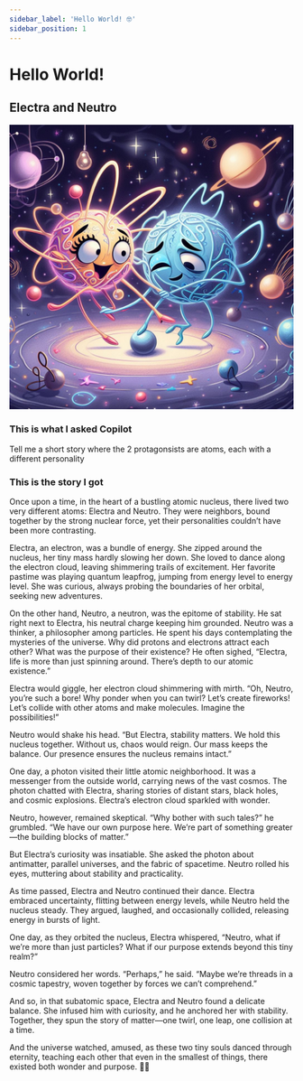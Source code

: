 ```yaml
---
sidebar_label: 'Hello World! 🤓'
sidebar_position: 1
---
```


# Hello World!



## Electra and Neutro 

![Electra and Neutro](/img/images/electra-and-neutro-1.png)

### This is what I asked Copilot

Tell me a short story where the 2 protagonsists are atoms, each with a different personality

### This is the story I got

Once upon a time, in the heart of a bustling atomic nucleus, there lived two very different atoms: Electra and Neutro. They were neighbors, bound together by the strong nuclear force, yet their personalities couldn’t have been more contrasting.

Electra, an electron, was a bundle of energy. She zipped around the nucleus, her tiny mass hardly slowing her down. She loved to dance along the electron cloud, leaving shimmering trails of excitement. Her favorite pastime was playing quantum leapfrog, jumping from energy level to energy level. She was curious, always probing the boundaries of her orbital, seeking new adventures.

On the other hand, Neutro, a neutron, was the epitome of stability. He sat right next to Electra, his neutral charge keeping him grounded. Neutro was a thinker, a philosopher among particles. He spent his days contemplating the mysteries of the universe. Why did protons and electrons attract each other? What was the purpose of their existence? He often sighed, “Electra, life is more than just spinning around. There’s depth to our atomic existence.”

Electra would giggle, her electron cloud shimmering with mirth. “Oh, Neutro, you’re such a bore! Why ponder when you can twirl? Let’s create fireworks! Let’s collide with other atoms and make molecules. Imagine the possibilities!”

Neutro would shake his head. “But Electra, stability matters. We hold this nucleus together. Without us, chaos would reign. Our mass keeps the balance. Our presence ensures the nucleus remains intact.”

One day, a photon visited their little atomic neighborhood. It was a messenger from the outside world, carrying news of the vast cosmos. The photon chatted with Electra, sharing stories of distant stars, black holes, and cosmic explosions. Electra’s electron cloud sparkled with wonder.

Neutro, however, remained skeptical. “Why bother with such tales?” he grumbled. “We have our own purpose here. We’re part of something greater—the building blocks of matter.”

But Electra’s curiosity was insatiable. She asked the photon about antimatter, parallel universes, and the fabric of spacetime. Neutro rolled his eyes, muttering about stability and practicality.

As time passed, Electra and Neutro continued their dance. Electra embraced uncertainty, flitting between energy levels, while Neutro held the nucleus steady. They argued, laughed, and occasionally collided, releasing energy in bursts of light.

One day, as they orbited the nucleus, Electra whispered, “Neutro, what if we’re more than just particles? What if our purpose extends beyond this tiny realm?”

Neutro considered her words. “Perhaps,” he said. “Maybe we’re threads in a cosmic tapestry, woven together by forces we can’t comprehend.”

And so, in that subatomic space, Electra and Neutro found a delicate balance. She infused him with curiosity, and he anchored her with stability. Together, they spun the story of matter—one twirl, one leap, one collision at a time.

And the universe watched, amused, as these two tiny souls danced through eternity, teaching each other that even in the smallest of things, there existed both wonder and purpose. 🌌🌀